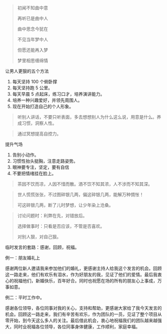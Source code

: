 > 初闻不知曲中意
>
> 再听已是曲中人
>
> 曲中思念今犹在
>
> 不见当年梦中人
>
> 但愿还能再入梦
>
> 梦里相思缠绵情







让男人更狠的五个方法

1. 每天坚持 100 个俯卧撑
2. 每天坚持跑 5 公里。
3. 每天早晨 5 点起床，练习口才，培养演讲能力。
4. 培养一种兴趣爱好，并领先周围人。
5. 现在开始打造自己的个人形象。



> 听别人讲话，不要只听表面，多去想想别人为什么这么说，用意是什么。养成习惯，洞察人性。

> 通过冥想提高自控力。

提升气场

1. 告别小动作。
2. 习惯性抬头挺胸，注意走路姿势。
3. 眼神要专注，坚定，要有自信
4. 不要把情绪挂在脸上。

> 茶因不饮而凉，人因不惜而散。酒不饮不知其浓，人不涉而不知其深。

> 世人慌慌张张，不过图碎银几两，偏这碎银几两，能解万种惆怅！
>
> 可这碎银几两，断了儿时梦想，让少年染上沧桑。

> 讨论问题时：利弊在先，对错放后。
>
> 选择做事时：只看是否应该，不管是否喜欢。
>
> 对别人狠，对自己狠。

临时发言的套路：感谢，回顾，祝福。

例一：朋友婚礼上

感谢两位新人邀请我来参加他们的婚礼，更感谢主持人给我这个发言的机会。回顾这一路走来，他们有欢乐有泪水，作为好朋友的我，见证了他们的爱情。最后我衷心的祝福他们，新婚快乐，百年好合。同时也祝愿在场的所有的朋友心上事成，万事如意。



例二：平时工作中。

感谢各位领导，各位同事对我的关心，支持和帮助，更感谢大家给了我今天发言的机会。回顾这一路走来，我们有辛苦有欢乐，作为团队的一员，见证了整个项目从零开始，到今天这么多人的关注。最后借此机会，衷心地祝福我们的团队越来越强大，同时业祝福各位领导，各位同事身体健康，工作顺利，家庭幸福。